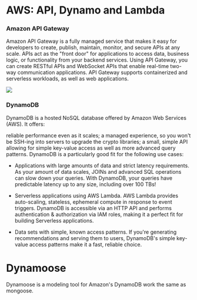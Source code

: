 # AWS: API, Dynamo and Lambda

### Amazon API Gateway 

Amazon API Gateway is a fully managed service that makes it easy for developers to create, publish, maintain, monitor, and secure APIs at any scale. APIs act as the "front door" for applications to access data, business logic, or functionality from your backend services. Using API Gateway, you can create RESTful APIs and WebSocket APIs that enable real-time two-way communication applications. API Gateway supports containerized and serverless workloads, as well as web applications.

![](https://d1.awsstatic.com/serverless/New-API-GW-Diagram.c9fc9835d2a9aa00ef90d0ddc4c6402a2536de0d.png)

### DynamoDB

DynamoDB is a hosted NoSQL database offered by Amazon Web Services (AWS). It offers:

reliable performance even as it scales; a managed experience, so you won't be SSH-ing into servers to upgrade the crypto libraries; a small, simple API allowing for simple key-value access as well as more advanced query patterns. DynamoDB is a particularly good fit for the following use cases:

- Applications with large amounts of data and strict latency requirements. As your amount of data scales, JOINs and advanced SQL operations can slow down your queries. With DynamoDB, your queries have predictable latency up to any size, including over 100 TBs!

- Serverless applications using AWS Lambda. AWS Lambda provides auto-scaling, stateless, ephemeral compute in response to event triggers. DynamoDB is accessible via an HTTP API and performs authentication & authorization via IAM roles, making it a perfect fit for building Serverless applications.

- Data sets with simple, known access patterns. If you're generating recommendations and serving them to users, DynamoDB's simple key-value access patterns make it a fast, reliable choice.

# Dynamoose 

Dynamoose is a modeling tool for Amazon's DynamoDB work the same as mongoose.